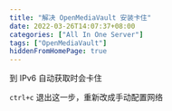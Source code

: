```yaml
---
title: "解决 OpenMediaVault 安装卡住"
date: 2022-03-26T14:07:37+08:00
categories: ["All In One Server"]
tags: ["OpenMediaVault"]
hiddenFromHomePage: true
---
```


到 IPv6 自动获取时会卡住

`ctrl+c` 退出这一步，重新改成手动配置网络

